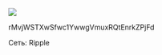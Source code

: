 ![](https://notabug.org/fftcc/Buy-me-a-coffee/raw/main/xrp/qr-xrp.png)

rMvjWSTXwSfwc1YwwgVmuxRQtEnrkZPjFd

Сеть: Ripple